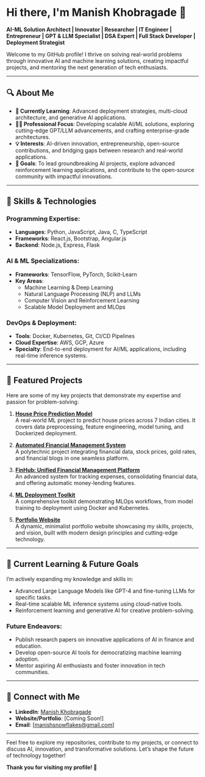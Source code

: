 # **Hi there, I'm Manish Khobragade 👋**

**AI-ML Solution Architect | Innovator | Researcher | IT Engineer | Entrepreneur | GPT & LLM Specialist | DSA Expert | Full Stack Developer | Deployment Strategist**

Welcome to my GitHub profile! I thrive on solving real-world problems through innovative AI and machine learning solutions, creating impactful projects, and mentoring the next generation of tech enthusiasts.

---

## 🔍 **About Me**
- **🌱 Currently Learning**: Advanced deployment strategies, multi-cloud architecture, and generative AI applications.  
- **👨‍💻 Professional Focus**: Developing scalable AI/ML solutions, exploring cutting-edge GPT/LLM advancements, and crafting enterprise-grade architectures.  
- **💡 Interests**: AI-driven innovation, entrepreneurship, open-source contributions, and bridging gaps between research and real-world applications.  
- **🎯 Goals**: To lead groundbreaking AI projects, explore advanced reinforcement learning applications, and contribute to the open-source community with impactful innovations.

---

## 🚀 **Skills & Technologies**
### **Programming Expertise**:
- **Languages**: Python, JavaScript, Java, C, TypeScript  
- **Frameworks**: React.js, Bootstrap, Angular.js  
- **Backend**: Node.js, Express, Flask  

### **AI & ML Specializations**:
- **Frameworks**: TensorFlow, PyTorch, Scikit-Learn  
- **Key Areas**:  
  - Machine Learning & Deep Learning  
  - Natural Language Processing (NLP) and LLMs  
  - Computer Vision and Reinforcement Learning  
  - Scalable Model Deployment and MLOps  

### **DevOps & Deployment**:
- **Tools**: Docker, Kubernetes, Git, CI/CD Pipelines  
- **Cloud Expertise**: AWS, GCP, Azure  
- **Specialty**: End-to-end deployment for AI/ML applications, including real-time inference systems.  

---

## 📂 **Featured Projects**
Here are some of my key projects that demonstrate my expertise and passion for problem-solving:  

1. **[House Price Prediction Model](https://github.com/username/House-Price-Prediction)**  
   A real-world ML project to predict house prices across 7 Indian cities. It covers data preprocessing, feature engineering, model tuning, and Dockerized deployment.  

2. **[Automated Financial Management System](https://github.com/username/Automated-Financial-Management-System)**  
   A polytechnic project integrating financial data, stock prices, gold rates, and financial blogs in one seamless platform.  

3. **[FinHub: Unified Financial Management Platform](https://github.com/username/FinHub)**  
   An advanced system for tracking expenses, consolidating financial data, and offering automatic money-lending features.  

4. **[ML Deployment Toolkit](https://github.com/username/ML-Deployment-Toolkit)**  
   A comprehensive toolkit demonstrating MLOps workflows, from model training to deployment using Docker and Kubernetes.  

5. **[Portfolio Website](https://github.com/username/Portfolio)**  
   A dynamic, minimalist portfolio website showcasing my skills, projects, and vision, built with modern design principles and cutting-edge technology.  

---

## 🌟 **Current Learning & Future Goals**
I’m actively expanding my knowledge and skills in:  
- Advanced Large Language Models like GPT-4 and fine-tuning LLMs for specific tasks.  
- Real-time scalable ML inference systems using cloud-native tools.  
- Reinforcement learning and generative AI for creative problem-solving.  

### **Future Endeavors**:
- Publish research papers on innovative applications of AI in finance and education.  
- Develop open-source AI tools for democratizing machine learning adoption.  
- Mentor aspiring AI enthusiasts and foster innovation in tech communities.  

---

## 🤝 **Connect with Me**
- **LinkedIn**: [Manish Khobragade](https://www.linkedin.com/in/manishkhobragade-itengineer/)  
- **Website/Portfolio**: [Coming Soon!]  
- **Email**: [manishsnowflakes@gmail.com]  

---

Feel free to explore my repositories, contribute to my projects, or connect to discuss AI, innovation, and transformative solutions. Let’s shape the future of technology together!  

**Thank you for visiting my profile! 🙏**  
